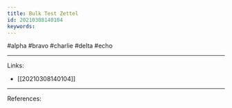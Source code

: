 ```yaml
---
title: Bulk Test Zettel
id: 20210308140104
keywords:
---
```

#alpha #bravo #charlie #delta #echo

---
Links:

- [[20210308140104]]

---
References:
